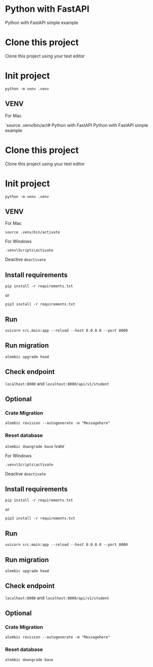 # Python with FastAPI
Python with FastAPI simple example

# Clone this project
Clone this project using your text editor

# Init project
`python -m venv .venv`

## VENV
For Mac 

`source .venv/bin/act# Python with FastAPI
Python with FastAPI simple example

# Clone this project
Clone this project using your text editor

# Init project
`python -m venv .venv`

## VENV
For Mac 

`source .venv/bin/activate`

For Windows 

`.venv\Scripts\activate`

Deactive `deactivate`

## Install requirements
`pip install -r requirements.txt`

or

`pip3 install -r requirements.txt`


## Run
`uvicorn src.main:app --reload --host 0.0.0.0 --port 8000`

## Run migration
`alembic upgrade head`

## Check endpoint
`localhost:8000` and `localhost:8000/api/v1/student`


## Optional
### Crate Migration
`alembic revision --autogenerate -m "Messagehere"`



### Reset database
`alembic downgrade base`
ivate`

For Windows 

`.venv\Scripts\activate`

Deactive `deactivate`

## Install requirements
`pip install -r requirements.txt`

or

`pip3 install -r requirements.txt`


## Run
`uvicorn src.main:app --reload --host 0.0.0.0 --port 8000`

## Run migration
`alembic upgrade head`

## Check endpoint
`localhost:8000` and `localhost:8000/api/v1/student`


## Optional
### Crate Migration
`alembic revision --autogenerate -m "Messagehere"`



### Reset database
`alembic downgrade base`
